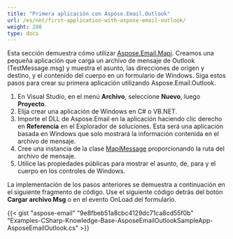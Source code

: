 ```yaml
---
title: "Primera aplicación con Aspose.Email.Outlook"
url: /es/net/first-application-with-aspose-email-outlook/
weight: 280
type: docs
---
```


Esta sección demuestra cómo utilizar [Aspose.Email.Mapi](http://www.aspose.com/api/net/email/aspose.email.mapi/). Creamos una pequeña aplicación que carga un archivo de mensaje de Outlook (TestMessage.msg) y muestra el asunto, las direcciones de origen y destino, y el contenido del cuerpo en un formulario de Windows. Siga estos pasos para crear su primera aplicación utilizando Aspose.Email.Outlook.

1. En Visual Studio, en el menú **Archivo**, seleccione **Nuevo**, luego **Proyecto**.
1. Elija crear una aplicación de Windows en C# o VB.NET.
1. Importe el DLL de Aspose.Email en la aplicación haciendo clic derecho en **Referencia** en el Explorador de soluciones. Esta será una aplicación basada en Windows que solo mostrará la información contenida en el archivo de mensaje.
1. Cree una instancia de la clase [MapiMessage](http://www.aspose.com/api/net/email/aspose.email.mapi/MapiMessage) proporcionando la ruta del archivo de mensaje.
1. Utilice las propiedades públicas para mostrar el asunto, de, para y el cuerpo en los controles de Windows.

La implementación de los pasos anteriores se demuestra a continuación en el siguiente fragmento de código. Use el siguiente código detrás del botón **Cargar archivo Msg** o en el evento OnLoad del formulario.

{{< gist "aspose-email" "9e8fbeb51a8cbc4129dc71ca8cd55f0b" "Examples-CSharp-Knowledge-Base-AsposeEmailOutlookSampleApp-AsposeEmailOutlook.cs" >}}